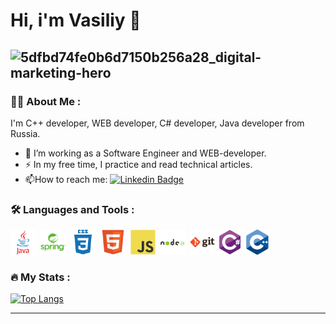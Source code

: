 # Hi, i'm Vasiliy 🤍
![5dfbd74fe0b6d7150b256a28_digital-marketing-hero](https://user-images.githubusercontent.com/107361187/230791166-675fa676-d730-4d59-9cd8-0ebf68fa681d.gif)
---
### :man_technologist: About Me :
I'm C++ developer, WEB developer, C# developer, Java developer from Russia.
- :telescope: I’m working as a Software Engineer and WEB-developer.
- :zap: In my free time, I practice and read technical articles.
- :mailbox:How to reach me: [![Linkedin Badge](https://img.shields.io/badge/-kakbar-blue?style=flat&logo=Linkedin&logoColor=white)](t.me/floyz_g)

### :hammer_and_wrench: Languages and Tools :
<div>
  <img src="https://github.com/devicons/devicon/blob/master/icons/java/java-original-wordmark.svg" title="Java" alt="Java" width="40" height="40"/>&nbsp;
  <img src="https://github.com/devicons/devicon/blob/master/icons/spring/spring-original-wordmark.svg" title="Spring" alt="Spring" width="40" height="40"/>&nbsp;
  <img src="https://github.com/devicons/devicon/blob/master/icons/css3/css3-plain-wordmark.svg"  title="CSS3" alt="CSS" width="40" height="40"/>&nbsp;
  <img src="https://github.com/devicons/devicon/blob/master/icons/html5/html5-original.svg" title="HTML5" alt="HTML" width="40" height="40"/>&nbsp;
  <img src="https://github.com/devicons/devicon/blob/master/icons/javascript/javascript-original.svg" title="JavaScript" alt="JavaScript" width="40" height="40"/>&nbsp;
  <img src="https://github.com/devicons/devicon/blob/master/icons/nodejs/nodejs-original-wordmark.svg" title="NodeJS" alt="NodeJS" width="40" height="40"/>&nbsp;
  <img src="https://github.com/devicons/devicon/blob/master/icons/git/git-original-wordmark.svg" title="Git" **alt="Git" width="40" height="40"/>
  <img src="https://raw.githubusercontent.com/devicons/devicon/1119b9f84c0290e0f0b38982099a2bd027a48bf1/icons/csharp/csharp-original.svg" height="40" width="40">  
  <img src="https://raw.githubusercontent.com/devicons/devicon/1119b9f84c0290e0f0b38982099a2bd027a48bf1/icons/cplusplus/cplusplus-original.svg" height="40" width="40">
</div>

### :fire: My Stats :

[![Top Langs](https://github-readme-stats.vercel.app/api/top-langs/?username=FloyzenCode&layout=compact)](https://github.com/anuraghazra/github-readme-stats)

---
